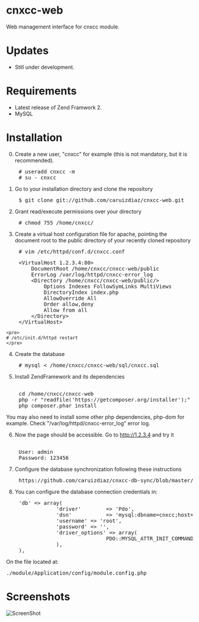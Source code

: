 cnxcc-web
=========

Web management interface for cnxcc module.

Updates
=========
- Still under development.

Requirements
==========
- Latest release of Zend Framwork 2.
- MySQL

Installation
=========

0. Create a new user, "cnxcc" for example (this is not mandatory, but it is recommended).
<pre>
    # useradd cnxcc -m
    # su - cnxcc
</pre>

1. Go to your installation directory and clone the repository
<pre>
    $ git clone git://github.com/caruizdiaz/cnxcc-web.git
</pre>

2. Grant read/execute permissions over your directory
<pre>
    # chmod 755 /home/cnxcc/
</pre>

3. Create a virtual host configuration file for apache, pointing the document root to the public directory of your
recently cloned repository
<pre>
    # vim /etc/httpd/conf.d/cnxcc.conf
</pre>
<pre>
    &#60;VirtualHost 1.2.3.4:80&#62;
        DocumentRoot /home/cnxcc/cnxcc-web/public
        ErrorLog /var/log/httpd/cnxcc-error_log
        &#60;Directory /home/cnxcc/cnxcc-web/public/&#62;
            Options Indexes FollowSymLinks MultiViews
            DirectoryIndex index.php
            AllowOverride All
            Order allow,deny
            Allow from all
        &#60;/Directory&#62;
    &#60;/VirtualHost&#62;
</pre>

    <pre>
    # /etc/init.d/httpd restart
    </pre>

4. Create the database
<pre>
    # mysql &#60; /home/cnxcc/cnxcc-web/sql/cnxcc.sql
</pre>

5. Install ZendFramework and its dependencies
<pre>   
    cd /home/cnxcc/cnxcc-web
    php -r "readfile('https://getcomposer.org/installer');" | php
    php composer.phar install
</pre>
You may also need to install some other php dependencies, php-dom for example. Check "/var/log/httpd/cnxcc-error_log" error log.

6. Now the page should be accessible. Go to http://1.2.3.4 and try it
<pre>   
    User: admin
    Password: 123456
</pre>

7. Configure the database synchronization following these instructions
<pre>
    https://github.com/caruizdiaz/cnxcc-db-sync/blob/master/README.md
</pre>

8. You can configure the database connection credentials in:
<pre>
    'db' => array(
                'driver'        => 'Pdo',
                'dsn'           => 'mysql:dbname=cnxcc;host=127.0.0.1',
                'username' => 'root',
                'password' => '',
                'driver_options' => array(
                                PDO::MYSQL_ATTR_INIT_COMMAND => 'SET NAMES \'UTF8\''
                ),
    ),
</pre>

On the file located at:
<pre>
./module/Application/config/module.config.php
</pre>

Screenshots
=========
![ScreenShot](http://caruizdiaz.com/wp-content/uploads/2013/01/cnxcc21-1024x495.png)
